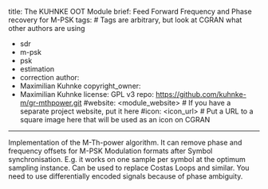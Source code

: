 title: The KUHNKE OOT Module
brief: Feed Forward Frequency and Phase recovery for M-PSK
tags: # Tags are arbitrary, but look at CGRAN what other authors are using
  - sdr
  - m-psk
  - psk
  - estimation
  - correction
author:
  - Maximilian Kuhnke
copyright_owner:
  - Maximilian Kuhnke
license: GPL v3
repo: https://github.com/kuhnke-m/gr-mthpower.git
#website: <module_website> # If you have a separate project website, put it here
#icon: <icon_url> # Put a URL to a square image here that will be used as an icon on CGRAN
---
Implementation of the M-Th-power algorithm.
It can remove phase and frequency offsets for M-PSK Modulation formats after Symbol synchronisation.
E.g. it works on one sample per symbol at the optimum sampling instance.
Can be used to replace Costas Loops and similar.
You need to use differentially encoded signals because of phase ambiguity.
